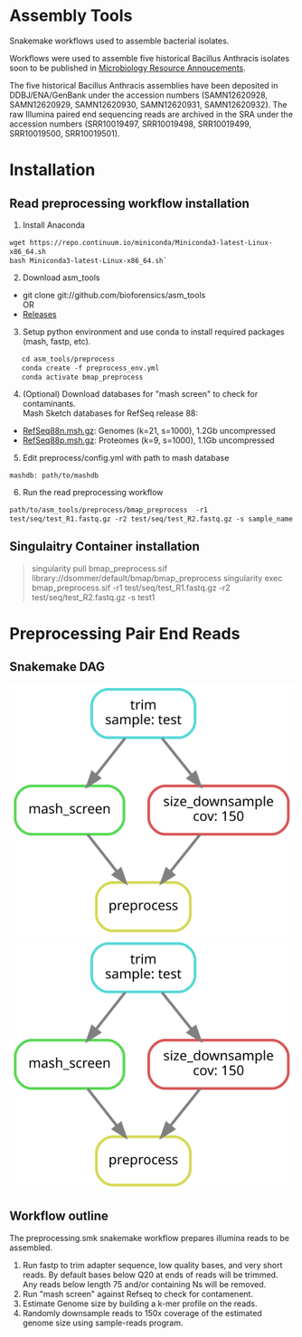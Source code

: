 # Assembly Tools
Snakemake workflows used to assemble bacterial isolates.

Workflows were used to assemble five historical Bacillus Anthracis isolates soon to be published in [Microbiology Resource Annoucements](http://mra.asm.org).  

The five historical Bacillus Anthracis assemblies have been deposited in DDBJ/ENA/GenBank under the accession numbers (SAMN12620928, SAMN12620929, SAMN12620930, SAMN12620931, SAMN12620932).  The raw Illumina paired end sequencing reads are archived in the SRA under the accession numbers (SRR10019497, SRR10019498, SRR10019499, SRR10019500, SRR10019501).

# Installation
## Read preprocessing workflow installation
1. Install Anaconda
```
wget https://repo.continuum.io/miniconda/Miniconda3-latest-Linux-x86_64.sh
bash Miniconda3-latest-Linux-x86_64.sh`
``` 
2. Download asm_tools
* git clone git://github.com/bioforensics/asm_tools\
OR
* [Releases](https://github.com/bioforensics/asm_tools/releases)
 
3. Setup python environment and use conda to install required packages (mash, fastp, etc).
```
   cd asm_tools/preprocess
   conda create -f preprocess_env.yml
   conda activate bmap_preprocess
```

4. (Optional) Download databases for "mash screen" to check for contaminants. <br>
Mash Sketch databases for RefSeq release 88:
* [RefSeq88n.msh.gz](https://obj.umiacs.umd.edu/mash/screen/RefSeq88n.msh.gz): Genomes (k=21, s=1000), 1.2Gb uncompressed
* [RefSeq88p.msh.gz](https://obj.umiacs.umd.edu/mash/screen/RefSeq88p.msh.gz): Proteomes (k=9, s=1000), 1.1Gb uncompressed

5. Edit preprocess/config.yml with path to mash database
```
mashdb: path/to/mashdb
```

6. Run the read preprocessing workflow
```
path/to/asm_tools/preprocess/bmap_preprocess  -r1 test/seq/test_R1.fastq.gz -r2 test/seq/test_R2.fastq.gz -s sample_name
```

## Singulaitry Container installation

 > singularity pull bmap_preprocess.sif library://dsommer/default/bmap/bmap_preprocess
 > singularity exec bmap_preprocess.sif -r1 test/seq/test_R1.fastq.gz -r2 test/seq/test_R2.fastq.gz -s test1
  



# Preprocessing Pair End Reads

## Snakemake DAG
![Alt text](./preprocess/dag.svg)
<img src="./preprocess/dag.svg">

## Workflow outline
The preprocessing.smk snakemake workflow prepares illumina reads to be assembled.
1. Run fastp to trim adapter sequence, low quality bases, and very short reads.  By default bases below Q20 at ends of reads will be trimmed. Any reads below length 75 and/or containing Ns will be removed.  
2. Run "mash screen" against Refseq to check for contamenent.
3. Estimate Genome size by building a k-mer profile on the reads.
4. Randomly downsample reads to 150x coverage of the estimated genome size using sample-reads program.


